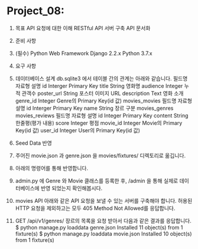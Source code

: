 # Project_08: 

1. 목표
API 요청에 대한 이해
RESTful API 서버 구축
API 문서화

2. 준비 사항

3. (필수) Python Web Framework
  Django 2.2.x
  Python 3.7.x

4. 요구 사항

5. 데이터베이스 설계
  db.sqlite3 에서 테이블 간의 관계는 아래와 같습니다.
  필드명 자료형 설명
  id Interger Primary Key
  title String 영화명
  audience Integer 누적 관객수
  poster_url String 포스터 이미지 URL
  description Text 영화 소개
  genre_id Integer Genre의 Primary Key(id 값)
  movies_movies
  필드명 자료형 설명
  id Interger Primary Key
  name String 장르 구분
  movies_genres
  movies_reviews
  필드명 자료형 설명
  id Integer Primary Key
  content String 한줄평(평가 내용)
  score Integer 평점
  movie_id Integer Movie의 Primary Key(id 값)
  user_id Integer User의 Primary Key(id 값)
6. Seed Data 반영
7. 주어진 movie.json 과 genre.json 을 movies/fixtures/ 디렉토리로 옮깁니다.
8. 아래의 명령어를 통해 반영합니다.
9. admin.py 에 Genre 와 Movie 클래스를 등록한 후, /admin 을 통해 실제로 데이터베이스에 반영
  되었는지 확인해봅시다.
10. movies API
  아래와 같은 API 요청을 보낼 수 있는 서버를 구축해야 합니다.
  허용된 HTTP 요청을 제외하고는 모두 405 Method Not Allowed를 응답합니다.
11. GET /api/v1/genres/
   장르의 목록을 요청 받아서 다음과 같은 결과를 응답합니다.
   $ python manage.py loaddata genre.json
   Installed 11 object(s) from 1 fixture(s)
   $ python manage.py loaddata movie.json
   Installed 10 object(s) from 1 fixture(s)